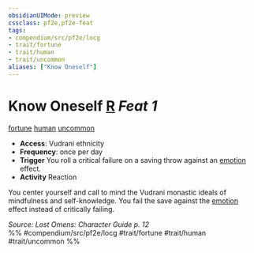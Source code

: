 ```yaml
---
obsidianUIMode: preview
cssclass: pf2e,pf2e-feat
tags:
- compendium/src/pf2e/locg
- trait/fortune
- trait/human
- trait/uncommon
aliases: ["Know Oneself"]
---
```

# Know Oneself  [R](rules/core-rulebook/chapter-9-playing-the-game.md#Actions "Reaction") *Feat 1*  
[fortune](rules/traits/fortune.md)  [human](rules/traits/human.md)  [uncommon](rules/traits/uncommon.md)  

- **Access**: Vudrani ethnicity
- **Frequency**: once per day
- **Trigger** You roll a critical failure on a saving throw against an [emotion](rules/traits/emotion.md) effect.
- **Activity** Reaction

You center yourself and call to mind the Vudrani monastic ideals of mindfulness and self-knowledge. You fail the save against the [emotion](rules/traits/emotion.md) effect instead of critically failing.

*Source: Lost Omens: Character Guide p. 12*  
%% #compendium/src/pf2e/locg #trait/fortune #trait/human #trait/uncommon %%